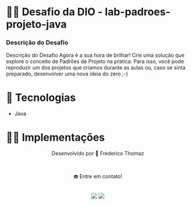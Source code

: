 # 👷🏻 Desafio da DIO - lab-padroes-projeto-java

### Descrição do Desafio
Descrição do Desafio
Agora é a sua hora de brilhar! Crie uma solução que explore o conceito de Padrões de Projeto na pŕatica. 
Para isso, você pode reproduzir um dos projetos que criamos durante as aulas ou, caso se sinta preparado, 
desenvolver uma nova ideia do zero ;-)

# 🚀 Tecnologias
- Java

# 🧑🏻 Implementações



<div align="center">
  <p>Desenvolvido por 💙 Frederico Thomaz</p> <br>
  <p>☎️ Entre em contato!<p> <br>
  <a href = "mailto:fredericoufsj1@gmail.com"><img src="https://img.shields.io/badge/Gmail-D14836?style=for-the-badge&logo=gmail&logoColor=white" target="_blank"></a>
  <a display="flex" text-align="center" href="https://www.linkedin.com/in/fredericothomaz/" target="_blank"><img src="https://img.shields.io/badge/-LinkedIn-%230077B5?style=for-the-badge&logo=linkedin&logoColor=white" target="_blank"></a> 
</div>
